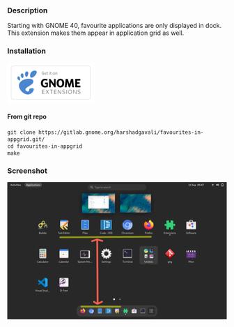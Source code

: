### Description
Starting with GNOME 40, favourite applications are only displayed in dock.
This extension makes them appear in application grid as well.
### Installation
<a href="https://extensions.gnome.org/extension/4485/favourites-in-appgrid/">
<img src="https://github.com/andyholmes/gnome-shell-extensions-badge/raw/master/get-it-on-ego.svg" alt="Get it on EGO" width="200" />
</a>

#### From git repo
```
git clone https://gitlab.gnome.org/harshadgavali/favourites-in-appgrid.git/
cd favourites-in-appgrid
make
```

### Screenshot
![Screenshot](./screenshot.png)